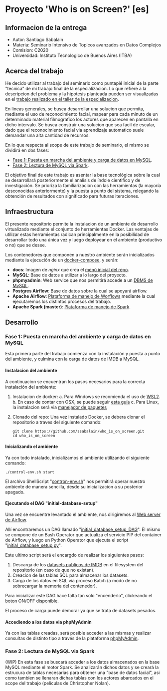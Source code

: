 # Proyecto 'Who is on Screen?' [es]

## Informacion de la entrega
* Autor: Santiago Sabalain
* Materia: Seminario Intensivo de Topicos avanzados en Datos Complejos
* Comision: C2020
* Universidad: Instituto Tecnologico de Buenos Aires (ITBA)

## Acerca del trabajo

He decido utilizar al trabajo del seminario como puntapié inicial de la parte "tecnica" de mi trabajo final de la especializacion. Lo que refiere a la descripcion del problema y la hipotesis planteada pueden ser visualizadas en el [trabajo realizado en el taller de la especializacion](docs/pdfs/Sabalain_Taller_TFI.pdf).

En lineas generales, se busca desarrollar una solucion que permita, mediante el uso de reconocimiento facial, mapear para cada minuto de un determinado material filmografico los actores que aparecen en pantalla en dicho intervalo. Se busca construir una solucion que sea facil de escalar, dado que el reconocimiento facial via aprendizaje automatico suele demandar una alta cantidad de recursos.

En lo que respecta al scope de este trabajo de seminario, el mismo se dividirá en dos fases:
* [Fase 1: Puesta en marcha del ambiente y carga de datos en MySQL](#fase-1:-puesta-en-marcha-del-ambiente-y-carga-de-datos-en-mysql).
* [Fase 2: Lectura de MySQL via Spark](#fase-2:-lectura-de-mysql-via-spark).

El objetivo final de este trabajo es asentar la base tecnológica sobre la cual se desarrollará posteriormente el analisis de índole cientifico y de investigación. Se prioriza la familiarizacion con las herramientas (la mayoría desconocidas anteriormente) y la puesta a punto del sistema, relegando la obtención de resultados con significado para futuras iteraciones.

## Infraestructura

El presente repositorio permite la instalacion de un ambiente de desarrollo virtualizado mediante el conjunto de herramientas Docker. Las ventajas de utilizar estas herramientas radican principalmente en la posibilidad de desarrollar todo una única vez y luego deployear en el ambiente (productivo o no) que se desee.

Los contenedores que componen a nuestro ambiente serán inicializados mediante la ejecución de un [docker-compose](docker-compose.yml), y serán:
* **docs**: Imagen de *nginx* que crea el [menú inicial del repo](localhost).
* **MySQL**: Base de datos a utilizar a lo largo del proyecto.
* **phpmyadmin**: Web service que nos permitirá accede a un [DBMS de MySQL](http://localhost:8078/).
* **Postgres Airflow**: Base de datos sobre la cual se apoyará airflow.
* **Apache Airflow**: [Plataforma de manejo de Worflows](http://localhost:8079/) mediante la cual ejecutaremos los distintos procesos del trabajo.
* **Apache Spark (master)**: [Plataforma de manejo de Spark](http://localhost:8080/).

## Desarrollo

### Fase 1: Puesta en marcha del ambiente y carga de datos en MySQL

Esta primera parte del trabajo comienza con la instalación y puesta a punto del ambiente, y culmina con la carga de datos de IMDB a MySQL.

#### Instalacion del ambiente

A continuacion se encuentran los pasos necesarios para la correcta instalación del ambiente:

1. Instalacion de docker:
  a. Para Windows se recomienda el uso de [WSL2](https://docs.docker.com/desktop/windows/wsl/).
  b. En caso de contar con OSX, se puede seguir [esta guía](https://stackoverflow.com/questions/40523307/brew-install-docker-does-not-include-docker-engine/43365425#43365425)
  c. Para Linux, la instalacion será via [manejador de paquetes](https://docs.docker.com/engine/install/ubuntu/)

2. Clonado del repo: Una vez instalado Docker, se debera clonar el repositorio a traves del siguiente comando:

    ```shell
    git clone https://github.com/ssabalain/who_is_on_screen.git
    cd who_is_on_screen
    ```

#### Inicializando el ambiente

Ya con todo instalado, inicializamos el ambiente utilizando el siguiente comando:

    ./control-env.sh start

El archivo ShellScript "[contron-env.sh](control-env.sh)" nos permitirá operar nuestro ambiente de manera sencilla, desde su inicializacion a su posterior apagado.

#### Ejecutando el DAG "initial-database-setup"

Una vez se encuentre levantado el ambiente, nos dirigiremos al [Web server de Airflow](http://localhost:8079/).

Allí encontraremos un DAG llamado "[initial_database_setup_DAG](airflow/dags/initial_database_setup_dag.py)". El mismo se compone de un Bash Operator que actualiza el servicio PIP del container de Airflow, y luego un Python Operator que ejecuta el script "[initial_database_setup.py](facial_database/python_scripts/initial_database_setup.py)".

Este ultimo script será el encargdo de realizar los siguientes pasos:

1. Descarga de los [datasets publicos de IMDB](https://datasets.imdbws.com/) en el filesystem del repositorio (en caso de que no existan).
2. Creacion de las tablas SQL para almacenar los datasets.
3. Carga de los datos en SQL via proceso Batch (a modo de no sobrecargar la memoria del contenedor).

Para inicializar este DAG hace falta tan solo "encenderlo", clickeando el boton ON/OFF disponible.

El proceso de carga puede demorar ya que se trata de datasets pesados.

#### Accediendo a los datos via phpMyAdmin

Ya con las tablas creadas, será posible acceder a las mismas y realizar consultas de distinto tipo a través de la plataforma [phpMyAdmin](http://localhost:8078/).

### Fase 2: Lectura de MySQL via Spark

(WIP)
En esta fase se buscará acceder a los datos almacenados en la base MySQL mediante el motor Spark. Se analizarán dichos datos y se creará la estrucura de tablas necesarias para obtener una "base de datos facial", asi como tambien se llenaran dichas tablas con los actores abarcados en el scope del trabajo (peliculas de Christopher Nolan).